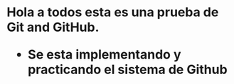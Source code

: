 <h1> Hola a todos esta es una prueba de Git and GitHub.

- Se esta implementando y practicando el sistema de Github